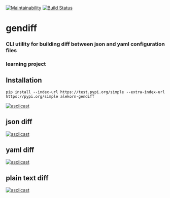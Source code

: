[![Maintainability](https://api.codeclimate.com/v1/badges/c44810bfbc721c6b4f84/maintainability)](https://codeclimate.com/github/alekorn/python-project-lvl2/maintainability)
[![Build Status](https://travis-ci.org/alekorn/python-project-lvl2.svg?branch=master)](https://travis-ci.org/alekorn/python-project-lvl2)
# gendiff
### CLI utility for building diff between json and yaml configuration files
### learning project
## Installation

```
pip install --index-url https://test.pypi.org/simple --extra-index-url https://pypi.org/simple alekorn-gendiff
```

[![asciicast](https://asciinema.org/a/BZdoAfpeQvyuMGmQNifQzIjHF.svg)](https://asciinema.org/a/BZdoAfpeQvyuMGmQNifQzIjHF)
## json diff
[![asciicast](https://asciinema.org/a/GaXVH7DhR5PmogQs0lghlDc7G.svg)](https://asciinema.org/a/GaXVH7DhR5PmogQs0lghlDc7G)
## yaml diff
[![asciicast](https://asciinema.org/a/hUpHLwKaLkm7y1nuBEmibRYNB.svg)](https://asciinema.org/a/hUpHLwKaLkm7y1nuBEmibRYNB)
## plain text diff
[![asciicast](https://asciinema.org/a/EuhBCx2k6LCgHrr49CXHSE0GV.svg)](https://asciinema.org/a/EuhBCx2k6LCgHrr49CXHSE0GV)
